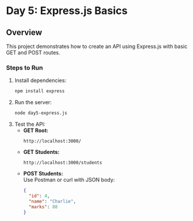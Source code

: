 # Day 5: Express.js Basics

## Overview
This project demonstrates how to create an API using Express.js with basic GET and POST routes.

### Steps to Run
1. Install dependencies:
    ```bash
    npm install express
    ```
2. Run the server:
    ```bash
    node day5-express.js
    ```
3. Test the API:
   - **GET Root:**  
     ```
     http://localhost:3000/
     ```
   - **GET Students:**  
     ```
     http://localhost:3000/students
     ```
   - **POST Students:**  
     Use Postman or curl with JSON body:
     ```json
     {
       "id": 4,
       "name": "Charlie",
       "marks": 88
     }
     ```